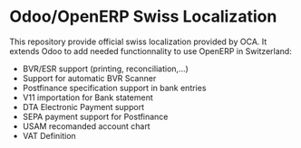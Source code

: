 Odoo/OpenERP Swiss Localization
===============================

This repository provide official swiss localization provided by OCA.
It extends Odoo to add needed functionnality to use OpenERP in Switzerland:

- BVR/ESR support (printing, reconciliation,...)
- Support for automatic BVR Scanner
- Postfinance specification support in bank entries
- V11 importation for Bank statement
- DTA Electronic Payment support
- SEPA payment support for Postfinance
- USAM recomanded account chart
- VAT Definition

